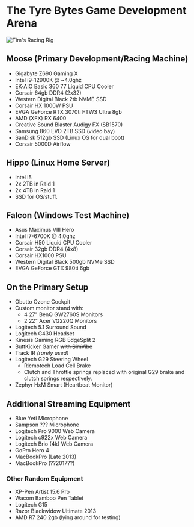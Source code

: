 # The Tyre Bytes Game Development Arena

![Tim's Racing Rig](https://www.timbeaudet.com/setup/content/now_with_6_monitors.png)

## Moose (Primary Development/Racing Machine)

- Gigabyte Z690 Gaming X
- Intel i9-12900K @ ~4.0ghz
- EK-AIO Basic 360 77 Liquid CPU Cooler
- Corsair 64gb DDR4 (2x32)
- Western Digital Black 2tb NVME SSD
- Corsair HX 1000W PSU
- EVGA GeForce RTX 3070ti FTW3 Ultra 8gb
- AMD (XFX) RX 6400
- Creative Sound Blaster Audigy FX (SB1570)
- Samsung 860 EVO 2TB SSD (video bay)
- SanDisk 512gb SSD (Linux OS for dual boot)
- Corsair 5000D Airflow

## Hippo (Linux Home Server)

- Intel i5
- 2x 2TB in Raid 1
- 2x 4TB in Raid 1
- SSD for OS/stuff.

## Falcon (Windows Test Machine)

- Asus Maximus VIII Hero
- Intel i7-6700K @ 4.0ghz
- Corsair H50 Liquid CPU Cooler
- Corsair 32gb DDR4 (4x8)
- Corsair HX1000 PSU
- Western Digital Black 500gb NVMe SSD
- EVGA GeForce GTX 980ti 6gb

## On the Primary Setup

- Obutto Ozone Cockpit
- Custom monitor stand with:
  - 4 27" BenQ GW2760S Monitors
  - 2 22" Acer VG220Q Monitors
- Logitech 5.1 Surround Sound
- Logitech G430 Headset
- Kinesis Gaming RGB EdgeSplit 2
- ButtKicker Gamer ~~with SimVibe~~
- Track IR _(rarely used)_
- Logitech G29 Steering Wheel
  - Ricmotech Load Cell Brake
  - Clutch and Throttle springs replaced with original G29 brake and clutch springs respectively.
- Zephyr HxM Smart (Heartbeat Monitor)

## Additional Streaming Equipment

- Blue Yeti Microphone
- Sampson ??? Microphone
- Logitech Pro 9000 Web Camera
- Logitech c922x Web Camera
- Logitech Brio (4k) Web Camera
- GoPro Hero 4
- MacBookPro (Late 2013)
- MacBookPro (??2017??)

### Other Random Equipment

- XP-Pen Artist 15.6 Pro
- Wacom Bamboo Pen Tablet
- Logitech G15
- Razor Blackwidow Ultimate 2013
- AMD R7 240 2gb (lying around for testing)
